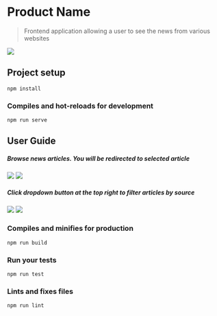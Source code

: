 # Product Name
> Frontend application allowing a user to see the news from various websites

![](1.png)

## Project setup
```
npm install
```

### Compiles and hot-reloads for development
```
npm run serve
```

## User Guide

##### Browse news articles. You will be redirected to selected article

![](1.png)
![](2.png)

##### Click dropdown button at the top right to filter articles by source

![](3.png)
![](4.png)

### Compiles and minifies for production
```
npm run build
```

### Run your tests
```
npm run test
```

### Lints and fixes files
```
npm run lint
```
